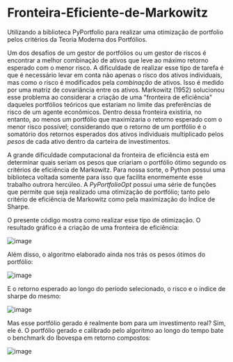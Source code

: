 # Fronteira-Eficiente-de-Markowitz
Utilizando a biblioteca PyPortfolio para realizar uma otimização de portfolio pelos critérios da Teoria Moderna dos Portfólios.

Um dos desafios de um gestor de portfólios ou um gestor de riscos é encontrar a melhor combinação de ativos que leve ao máximo retorno esperado com o menor risco. A dificuldade de realizar esse tipo de tarefa é que é necessário levar em conta não apenas o risco dos ativos individuais, mas como o risco é modificados pela _combinação_ de ativos. Isso é medido por uma matriz de covariância entre os ativos. Markowitz (1952) solucionou esse problema ao considerar a criação de uma "fronteira de eficiência" daqueles portfólios teóricos que estariam no limite das preferências de risco de um agente econômicos. Dentro dessa fronteira existiria, no entanto, ao menos um portfólio que maximizaria o retorno esperado com o menor risco possível; considerando que o retorno de um portfólio é o somatório dos retornos esperados dos ativos individuais multiplicado pelos _pesos_ de cada ativo dentro da carteira de investimentos. 

A grande dificuldade computacional da fronteira de eficiência está em determinar quais seriam os pesos que criariam o portfólio ótimo segundo os critérios de eficiência de Markowitz. Para nossa sorte, o Python possui uma biblioteca voltada somente para isso que facilita enormemente esse trabalho outrora hercúleo. A *PyPortfolioOpt* possui uma série de funções que permite que seja realizado uma otimização de portfólio; tanto pelo critério de eficiência de Markowitz como pela maximização do Índice de Sharpe. 

O presente código mostra como realizar esse tipo de otimização. O resultado gráfico é a criação de uma fronteira de eficiência:

![image](https://github.com/Sav-Coelho/Fronteira-Eficiente-de-Markowitz/assets/116724820/f6950676-788f-4f4c-a43d-a89f8e581ee2)

Além disso, o algoritmo elaborado ainda nos trás os pesos ótimos do portfólio:

![image](https://github.com/Sav-Coelho/Fronteira-Eficiente-de-Markowitz/assets/116724820/23dfdd8b-1289-44fa-b603-a8213f3f4a3c)

E o retorno esperado ao longo do período selecionado, o risco e o índice de sharpe do mesmo:

![image](https://github.com/Sav-Coelho/Fronteira-Eficiente-de-Markowitz/assets/116724820/1a62af66-2c98-47a6-9c08-cd227156b288)

Mas esse portfólio gerado é realmente bom para um investimento real? Sim, ele é. O portfólio gerado e calibrado pelo algoritmo ao longo do tempo bate o benchmark do Ibovespa em retorno compostos:

![image](https://github.com/Sav-Coelho/Fronteira-Eficiente-de-Markowitz/assets/116724820/dd63dda5-91ed-4f2f-af93-c1e268ae2f69)



 
